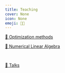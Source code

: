 ```yaml
---
title: Teaching
cover: None
icon: None
emoji: 👨‍🏫
---
```


[🎢 Optimization methods](https://merkulov.top/Teaching/Optimization_methods)

[🚂 Numerical Linear Algebra](https://merkulov.top/Teaching/Numerical_Linear_Algebra)

<br/>

[📢 Talks](https://merkulov.top/Teaching/Talks)

<br/>
